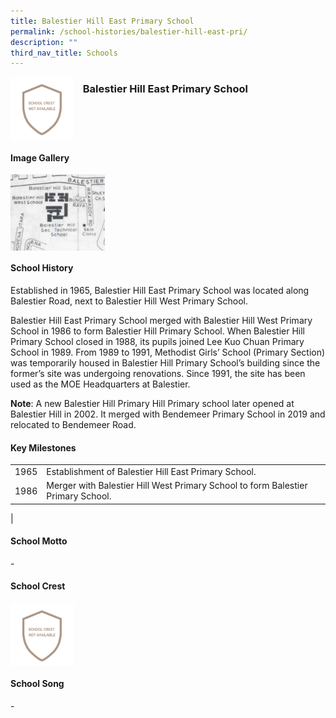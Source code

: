 ```yaml
---
title: Balestier Hill East Primary School
permalink: /school-histories/balestier-hill-east-pri/
description: ""
third_nav_title: Schools
---
```

<img src="/images/balestierhilleastpri1.png" style="width:20%;margin-right:15px;" align = "left">

### **Balestier Hill East Primary School**

<br clear="left">

#### **Image Gallery**

<p><a href="https://staging.d1yxymztqoj7qn.amplifyapp.com/images/balestierhilleastpri2.jpg">  
<img src="/images/balestierhilleastpri2.jpg" style="width:30%;margin-right:15px;" align = "left">
</a></p>

<br clear="left">

#### **School History**
Established in 1965, Balestier Hill East Primary School was located along Balestier Road, next to Balestier Hill West Primary School.  
  
Balestier Hill East Primary School merged with Balestier Hill West Primary School in 1986 to form Balestier Hill Primary School. When Balestier Hill Primary School closed in 1988, its pupils joined Lee Kuo Chuan Primary School in 1989. From 1989 to 1991, Methodist Girls’ School (Primary Section) was temporarily housed in Balestier Hill Primary School’s building since the former’s site was undergoing renovations. Since 1991, the site has been used as the MOE Headquarters at Balestier.

**Note**: A new Balestier Hill Primary Hill Primary school later opened at Balestier Hill in 2002. It merged with Bendemeer Primary School in 2019 and relocated to Bendemeer Road.

#### **Key Milestones**

|  |  |
|:---:|---|
| 1965 | Establishment of Balestier Hill East Primary School. |
| 1986 | Merger with Balestier Hill West Primary School to form Balestier Primary School. |
|

#### **School Motto**
\-

#### **School Crest**
<img src="/images/balestierhilleastpri1.png" style="width:20%;margin-right:15px;" align = "left">

<br clear="left">

#### **School Song**
\-
